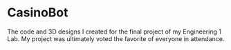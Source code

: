 # CasinoBot
The code and 3D designs I created for the final project of my Engineering 1 Lab. My project was ultimately voted the favorite of everyone in attendance. 
